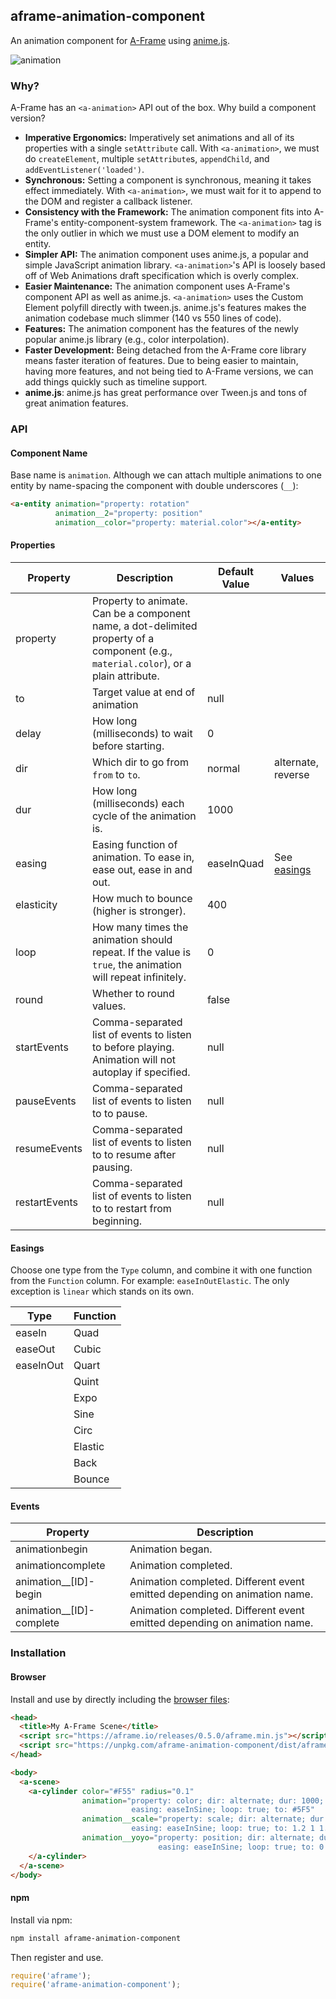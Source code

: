## aframe-animation-component

An animation component for [A-Frame](https://aframe.io) using
[anime.js](https://github.com/juliangarnier/anime).

![animation](https://cloud.githubusercontent.com/assets/674727/23724348/3991d594-0401-11e7-9b90-31ef43ee7e54.gif)

### Why?

A-Frame has an `<a-animation>` API out of the box. Why build a component version?

- **Imperative Ergonomics:** Imperatively set animations and all of its
  properties with a single `setAttribute` call. With `<a-animation>`, we must
  do `createElement`, multiple `setAttribute`s, `appendChild`, and
  `addEventListener('loaded')`.
- **Synchronous:** Setting a component is synchronous, meaning it takes effect
  immediately. With `<a-animation>`, we must wait for it to append to the DOM
  and register a callback listener.
- **Consistency with the Framework:** The animation component fits into
  A-Frame's entity-component-system framework. The `<a-animation>` tag is the
  only outlier in which we must use a DOM element to modify an entity.
- **Simpler API:** The animation component uses anime.js, a popular and simple
  JavaScript animation library. `<a-animation>`'s API is loosely based off of
  Web Animations draft specification which is overly complex.
- **Easier Maintenance:** The animation component uses A-Frame's component API
  as well as anime.js. `<a-animation>` uses the Custom Element polyfill directly
  with tween.js. anime.js's features makes the animation codebase much slimmer
  (140 vs 550 lines of code).
- **Features:** The animation component has the features of the newly popular
  anime.js library (e.g., color interpolation).
- **Faster Development:** Being detached from the A-Frame core library means faster
  iteration of features. Due to being easier to maintain, having more features, and
  not being tied to A-Frame versions, we can add things quickly such as timeline support.
- **anime.js**: anime.js has great performance over Tween.js and tons of great animation features.

### API

#### Component Name

Base name is `animation`. Although we can attach multiple animations to one
entity by name-spacing the component with double underscores (`__`):

```html
<a-entity animation="property: rotation"
          animation__2="property: position"
          animation__color="property: material.color"></a-entity>
```

#### Properties

| Property    | Description                                                                                                                           | Default Value | Values                  |
| --------    | -----------                                                                                                                           | ------------- | ------                  |
| property    | Property to animate. Can be a component name, a dot-delimited property of a component (e.g., `material.color`), or a plain attribute. |               |                         |
| to       | Target value at end of animation                                                                                      | null             |                         |
| delay       | How long (milliseconds) to wait before starting.                                                                                      | 0             |                         |
| dir         | Which dir to go from `from` to `to`.                                                                                                  | normal        | alternate, reverse      |
| dur         | How long (milliseconds) each cycle of the animation is.                                                                               | 1000          |                         |
| easing      | Easing function of animation. To ease in, ease out, ease in and out.                                                                  | easeInQuad    | See [easings](#easings) |
| elasticity  | How much to bounce (higher is stronger).                                                                                              | 400           |                         |
| loop        | How many times the animation should repeat. If the value is `true`, the animation will repeat infinitely.                             | 0             |                         |
| round       | Whether to round values.                                                                                                              | false         |                         |
| startEvents | Comma-separated list of events to listen to before playing. Animation will not autoplay if specified.                                 | null          |  |
| pauseEvents | Comma-separated list of events to listen to to pause.                                                                                 | null          |  |
| resumeEvents | Comma-separated list of events to listen to to resume after pausing.                                                                                 | null          |  |
| restartEvents | Comma-separated list of events to listen to to restart from beginning.                                                                                 | null          |  |


#### Easings

Choose one type from the `Type` column, and combine it with one function from
the `Function` column. For example: `easeInOutElastic`. The only exception is
`linear` which stands on its own.

| Type      | Function |
| --------  | -------- |
| easeIn    | Quad     |
| easeOut   | Cubic    |
| easeInOut | Quart    |
|           | Quint    |
|           | Expo     |
|           | Sine     |
|           | Circ     |
|           | Elastic  |
|           | Back     |
|           | Bounce   |

#### Events

| Property                 | Description                                                               |
| --------                 | -----------                                                               |
| animationbegin           | Animation began.                                                          |
| animationcomplete        | Animation completed.                                                      |
| animation__[ID]-begin    | Animation completed. Different event emitted depending on animation name. |
| animation__[ID]-complete | Animation completed. Different event emitted depending on animation name. |

### Installation

#### Browser

Install and use by directly including the [browser files](dist):

```html
<head>
  <title>My A-Frame Scene</title>
  <script src="https://aframe.io/releases/0.5.0/aframe.min.js"></script>
  <script src="https://unpkg.com/aframe-animation-component/dist/aframe-animation-component.min.js"></script>
</head>

<body>
  <a-scene>
    <a-cylinder color="#F55" radius="0.1"
                animation="property: color; dir: alternate; dur: 1000;
                           easing: easeInSine; loop: true; to: #5F5"
                animation__scale="property: scale; dir: alternate; dur: 200;
                           easing: easeInSine; loop: true; to: 1.2 1 1.2"
                animation__yoyo="property: position; dir: alternate; dur: 1000;
                                 easing: easeInSine; loop: true; to: 0 2 0">
    </a-cylinder>
  </a-scene>
</body>
```

#### npm

Install via npm:

```bash
npm install aframe-animation-component
```

Then register and use.

```js
require('aframe');
require('aframe-animation-component');
```
